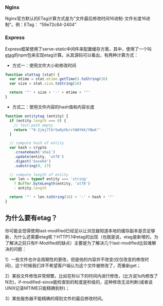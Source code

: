 ### Nginx

Nginx官方默认的ETag计算方式是为"文件最后修改时间16进制-文件长度16进制"。例：ETag： “59e72c84-2404”

### Express

Express框架使用了serve-static中间件来配置缓存方案，其中，使用了一个叫[etag](https://links.jianshu.com/go?to=https%3A%2F%2Flink.juejin.cn%2F%3Ftarget%3Dhttps%253A%252F%252Fgithub.com%252Fjshttp%252Fetag)的npm包来实现etag计算。从其源码可以看出，有两种计算方式：
-   方式一：使用文件大小和修改时间
```javascript
function stattag (stat) {
  var mtime = stat.mtime.getTime().toString(16)
  var size = stat.size.toString(16)

  return '"' + size + '-' + mtime + '"'
}
```
-   方式二：使用文件内容的hash值和内容长度
```javascript
function entitytag (entity) {
  if (entity.length === 0) {
    // fast-path empty
    return '"0-2jmj7l5rSw0yVb/vlWAYkK/YBwk"'
  }

  // compute hash of entity
  var hash = crypto
    .createHash('sha1')
    .update(entity, 'utf8')
    .digest('base64')
    .substring(0, 27)

  // compute length of entity
  var len = typeof entity === 'string'
    ? Buffer.byteLength(entity, 'utf8')
    : entity.length

  return '"' + len.toString(16) + '-' + hash + '"'
}
```

## 为什么要有etag？

你可能会觉得使用last-modified已经足以让浏览器知道本地的缓存副本是否足够新，为什么还需要etag呢？HTTP1.1中etag的出现（也就是说，etag是新增的，为了解决之前只有If-Modified的缺点）主要是为了解决几个last-modified比较难解决的问题：

1）一些文件也许会周期性的更改，但是他的内容并不改变(仅仅改变的修改时间)，这个时候我们并不希望客户端认为这个文件被修改了，而重新get；

2）某些文件修改非常频繁，比如在秒以下的时间内进行修改，(比方说1s内修改了N次)，if-modified-since能检查到的粒度是秒级的，这种修改无法判断(或者说UNIX记录MTIME只能精确到秒)；

3）某些服务器不能精确的得到文件的最后修改时间。